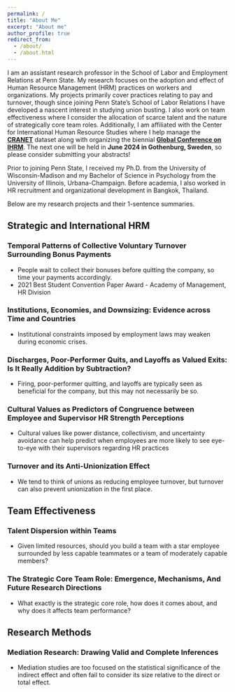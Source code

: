 ```yaml
---
permalink: /
title: "About Me"
excerpt: "About me"
author_profile: true
redirect_from: 
  - /about/
  - /about.html
---
```


I am an assistant research professor in the School of Labor and Employment Relations at Penn State. My research focuses on the adoption and effect of Human Resource Management (HRM) practices on workers and organizations. My projects primarily cover practices relating to pay and turnover, though since joining Penn State’s School of Labor Relations I have developed a nascent interest in studying union busting. I also work on team effectiveness where I consider the allocation of scarce talent and the nature of strategically core team roles. Additionally, I am affiliated with the Center for International Human Resource Studies where I help manage the [**CRANET**](https://cranet.la.psu.edu/) dataset along with organizing the biennial [**Global Conference on IHRM**](https://ler.la.psu.edu/cihrs/ihrmconference/). The next one will be held in **June 2024 in Gothenburg, Sweden**, so please consider submitting your abstracts!

Prior to joining Penn State, I received my Ph.D. from the University of Wisconsin-Madison and my Bachelor of Science in Psychology from the University of Illinois, Urbana-Champaign. Before academia, I also worked in HR recruitment and organizational development in Bangkok, Thailand.

Below are my research projects and their 1-sentence summaries.

## Strategic and International HRM
### Temporal Patterns of Collective Voluntary Turnover Surrounding Bonus Payments
-	People wait to collect their bonuses before quitting the company, so time your payments accordingly.
-	2021 Best Student Convention Paper Award - Academy of Management, HR Division

### Institutions, Economies, and Downsizing: Evidence across Time and Countries
- Institutional constraints imposed by employment laws may weaken during economic crises.

### Discharges, Poor-Performer Quits, and Layoffs as Valued Exits: Is It Really Addition by Subtraction?
-	Firing, poor-performer quitting, and layoffs are typically seen as beneficial for the company, but this may not necessarily be so. 

### Cultural Values as Predictors of Congruence between Employee and Supervisor HR Strength Perceptions
-	Cultural values like power distance, collectivism, and uncertainty avoidance can help predict when employees are more likely to see eye-to-eye with their supervisors regarding HR practices

### Turnover and its Anti-Unionization Effect
-	We tend to think of unions as reducing employee turnover, but turnover can also prevent unionization in the first place.

## Team Effectiveness
### Talent Dispersion within Teams
- Given limited resources, should you build a team with a star employee surrounded by less capable teammates or a team of moderately capable members?

### The Strategic Core Team Role: Emergence, Mechanisms, And Future Research Directions
- What exactly is the strategic core role, how does it comes about, and why does it affects team performance?

## Research Methods
### Mediation Research: Drawing Valid and Complete Inferences
- Mediation studies are too focused on the statistical significance of the indirect effect and often fail to consider its size relative to the direct or total effect.

